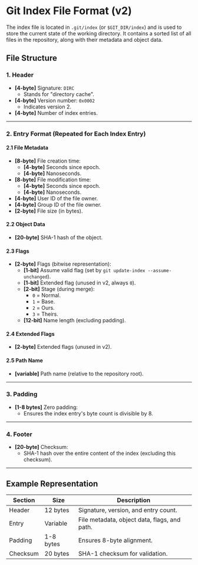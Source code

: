 # Git Index File Format (v2)

The index file is located in `.git/index` (or `$GIT_DIR/index`) and is used to store the current
state of the working directory. It contains a sorted list of all files in the repository, along with
their metadata and object data.

## File Structure

### 1. Header

- **[4-byte]** Signature: `DIRC`
    - Stands for "directory cache".
- **[4-byte]** Version number: `0x0002`
    - Indicates version 2.
- **[4-byte]** Number of index entries.

---

### 2. Entry Format (Repeated for Each Index Entry)

#### 2.1 File Metadata

- **[8-byte]** File creation time:
    - **[4-byte]** Seconds since epoch.
    - **[4-byte]** Nanoseconds.
- **[8-byte]** File modification time:
    - **[4-byte]** Seconds since epoch.
    - **[4-byte]** Nanoseconds.
- **[4-byte]** User ID of the file owner.
- **[4-byte]** Group ID of the file owner.
- **[2-byte]** File size (in bytes).

#### 2.2 Object Data

- **[20-byte]** SHA-1 hash of the object.

#### 2.3 Flags

- **[2-byte]** Flags (bitwise representation):
    - **[1-bit]** Assume valid flag (set by `git update-index --assume-unchanged`).
    - **[1-bit]** Extended flag (unused in v2, always `0`).
    - **[2-bit]** Stage (during merge):
        - `0` = Normal.
        - `1` = Base.
        - `2` = Ours.
        - `3` = Theirs.
    - **[12-bit]** Name length (excluding padding).

#### 2.4 Extended Flags

- **[2-byte]** Extended flags (unused in v2).

#### 2.5 Path Name

- **[variable]** Path name (relative to the repository root).

---

### 3. Padding

- **[1-8 bytes]** Zero padding:
    - Ensures the index entry's byte count is divisible by 8.

---

### 4. Footer

- **[20-byte]** Checksum:
    - SHA-1 hash over the entire content of the index (excluding this checksum).

---

## Example Representation

| Section  | Size      | Description                                  |
|----------|-----------|----------------------------------------------|
| Header   | 12 bytes  | Signature, version, and entry count.         |
| Entry    | Variable  | File metadata, object data, flags, and path. |
| Padding  | 1-8 bytes | Ensures 8-byte alignment.                    |
| Checksum | 20 bytes  | SHA-1 checksum for validation.               |
